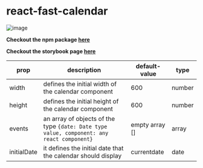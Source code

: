 # react-fast-calendar

![image](https://user-images.githubusercontent.com/68905333/162609404-27c45521-9b44-4720-bc10-8451ca4f8bd7.png)

**Checkout the npm package [here](https://www.npmjs.com/package/react-fast-calendar)**

**Checkout the storybook page [here](https://hdck007.github.io/react-fast-calendar/?path=/story/app-test--app)**


| **prop**    | **description**                                              | **default-value** | **type** |
|-------------|--------------------------------------------------------------|-------------------|----------|
| width       | defines the initial width of the calendar component          | 600               | number   |
| height      | defines the initial height of the calendar component         | 600               | number   |
| events      | an array of objects of the type `{date: Date type value, component: any react component}`                                          | empty array []    | array    |
| initialDate | it defines the initial date that the calendar should display | currentdate       | date     |
